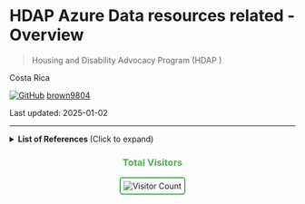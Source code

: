 # HDAP Azure Data resources related - Overview 

> Housing and Disability Advocacy Program (HDAP )

Costa Rica

[![GitHub](https://img.shields.io/badge/--181717?logo=github&logoColor=ffffff)](https://github.com/)
[brown9804](https://github.com/brown9804)

Last updated: 2025-01-02

------------------------------------------

<details>
<summary><b>List of References </b> (Click to expand)</summary>

- [About keys - Key Vault](https://learn.microsoft.com/en-us/azure/key-vault/keys/about-keys)
- [Key types, algorithms, and operations - Key Vault](https://learn.microsoft.com/en-us/azure/key-vault/keys/about-keys-details)
- [Choose an Azure compute service](https://learn.microsoft.com/en-us/azure/architecture/guide/technology-choices/compute-decision-tree)

</details>



  
<div align="center">
  <h3 style="color: #4CAF50;">Total Visitors</h3>
  <img src="https://profile-counter.glitch.me/brown9804/count.svg" alt="Visitor Count" style="border: 2px solid #4CAF50; border-radius: 5px; padding: 5px;"/>
</div>
